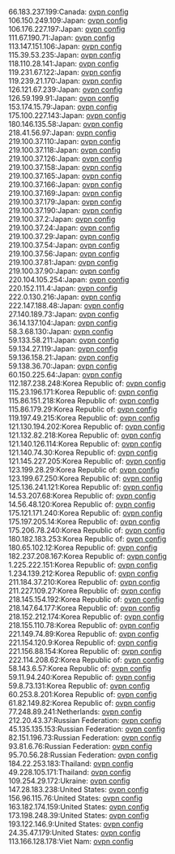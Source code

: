 66.183.237.199:Canada: [ovpn config](vpn/66_183_237_199.ovpn)  
106.150.249.109:Japan: [ovpn config](vpn/106_150_249_109.ovpn)  
106.176.227.197:Japan: [ovpn config](vpn/106_176_227_197.ovpn)  
111.67.190.71:Japan: [ovpn config](vpn/111_67_190_71.ovpn)  
113.147.151.106:Japan: [ovpn config](vpn/113_147_151_106.ovpn)  
115.39.53.235:Japan: [ovpn config](vpn/115_39_53_235.ovpn)  
118.110.28.141:Japan: [ovpn config](vpn/118_110_28_141.ovpn)  
119.231.67.122:Japan: [ovpn config](vpn/119_231_67_122.ovpn)  
119.239.21.170:Japan: [ovpn config](vpn/119_239_21_170.ovpn)  
126.121.67.239:Japan: [ovpn config](vpn/126_121_67_239.ovpn)  
126.59.199.91:Japan: [ovpn config](vpn/126_59_199_91.ovpn)  
153.174.15.79:Japan: [ovpn config](vpn/153_174_15_79.ovpn)  
175.100.227.143:Japan: [ovpn config](vpn/175_100_227_143.ovpn)  
180.146.135.58:Japan: [ovpn config](vpn/180_146_135_58.ovpn)  
218.41.56.97:Japan: [ovpn config](vpn/218_41_56_97.ovpn)  
219.100.37.110:Japan: [ovpn config](vpn/219_100_37_110.ovpn)  
219.100.37.118:Japan: [ovpn config](vpn/219_100_37_118.ovpn)  
219.100.37.126:Japan: [ovpn config](vpn/219_100_37_126.ovpn)  
219.100.37.158:Japan: [ovpn config](vpn/219_100_37_158.ovpn)  
219.100.37.165:Japan: [ovpn config](vpn/219_100_37_165.ovpn)  
219.100.37.166:Japan: [ovpn config](vpn/219_100_37_166.ovpn)  
219.100.37.169:Japan: [ovpn config](vpn/219_100_37_169.ovpn)  
219.100.37.179:Japan: [ovpn config](vpn/219_100_37_179.ovpn)  
219.100.37.190:Japan: [ovpn config](vpn/219_100_37_190.ovpn)  
219.100.37.2:Japan: [ovpn config](vpn/219_100_37_2.ovpn)  
219.100.37.24:Japan: [ovpn config](vpn/219_100_37_24.ovpn)  
219.100.37.29:Japan: [ovpn config](vpn/219_100_37_29.ovpn)  
219.100.37.54:Japan: [ovpn config](vpn/219_100_37_54.ovpn)  
219.100.37.56:Japan: [ovpn config](vpn/219_100_37_56.ovpn)  
219.100.37.81:Japan: [ovpn config](vpn/219_100_37_81.ovpn)  
219.100.37.90:Japan: [ovpn config](vpn/219_100_37_90.ovpn)  
220.104.105.254:Japan: [ovpn config](vpn/220_104_105_254.ovpn)  
220.152.111.4:Japan: [ovpn config](vpn/220_152_111_4.ovpn)  
222.0.130.216:Japan: [ovpn config](vpn/222_0_130_216.ovpn)  
222.147.188.48:Japan: [ovpn config](vpn/222_147_188_48.ovpn)  
27.140.189.73:Japan: [ovpn config](vpn/27_140_189_73.ovpn)  
36.14.137.104:Japan: [ovpn config](vpn/36_14_137_104.ovpn)  
58.3.68.130:Japan: [ovpn config](vpn/58_3_68_130.ovpn)  
59.133.58.211:Japan: [ovpn config](vpn/59_133_58_211.ovpn)  
59.134.27.119:Japan: [ovpn config](vpn/59_134_27_119.ovpn)  
59.136.158.21:Japan: [ovpn config](vpn/59_136_158_21.ovpn)  
59.138.36.70:Japan: [ovpn config](vpn/59_138_36_70.ovpn)  
60.150.225.64:Japan: [ovpn config](vpn/60_150_225_64.ovpn)  
112.187.238.248:Korea Republic of: [ovpn config](vpn/112_187_238_248.ovpn)  
115.23.196.171:Korea Republic of: [ovpn config](vpn/115_23_196_171.ovpn)  
115.86.151.218:Korea Republic of: [ovpn config](vpn/115_86_151_218.ovpn)  
115.86.179.29:Korea Republic of: [ovpn config](vpn/115_86_179_29.ovpn)  
119.197.49.215:Korea Republic of: [ovpn config](vpn/119_197_49_215.ovpn)  
121.130.194.202:Korea Republic of: [ovpn config](vpn/121_130_194_202.ovpn)  
121.132.82.218:Korea Republic of: [ovpn config](vpn/121_132_82_218.ovpn)  
121.140.126.114:Korea Republic of: [ovpn config](vpn/121_140_126_114.ovpn)  
121.140.74.30:Korea Republic of: [ovpn config](vpn/121_140_74_30.ovpn)  
121.145.227.205:Korea Republic of: [ovpn config](vpn/121_145_227_205.ovpn)  
123.199.28.29:Korea Republic of: [ovpn config](vpn/123_199_28_29.ovpn)  
123.199.67.250:Korea Republic of: [ovpn config](vpn/123_199_67_250.ovpn)  
125.136.241.121:Korea Republic of: [ovpn config](vpn/125_136_241_121.ovpn)  
14.53.207.68:Korea Republic of: [ovpn config](vpn/14_53_207_68.ovpn)  
14.56.48.120:Korea Republic of: [ovpn config](vpn/14_56_48_120.ovpn)  
175.121.171.240:Korea Republic of: [ovpn config](vpn/175_121_171_240.ovpn)  
175.197.205.14:Korea Republic of: [ovpn config](vpn/175_197_205_14.ovpn)  
175.206.78.240:Korea Republic of: [ovpn config](vpn/175_206_78_240.ovpn)  
180.182.183.253:Korea Republic of: [ovpn config](vpn/180_182_183_253.ovpn)  
180.65.102.12:Korea Republic of: [ovpn config](vpn/180_65_102_12.ovpn)  
182.237.208.167:Korea Republic of: [ovpn config](vpn/182_237_208_167.ovpn)  
1.225.222.151:Korea Republic of: [ovpn config](vpn/1_225_222_151.ovpn)  
1.234.139.212:Korea Republic of: [ovpn config](vpn/1_234_139_212.ovpn)  
211.184.37.210:Korea Republic of: [ovpn config](vpn/211_184_37_210.ovpn)  
211.227.109.27:Korea Republic of: [ovpn config](vpn/211_227_109_27.ovpn)  
218.145.154.192:Korea Republic of: [ovpn config](vpn/218_145_154_192.ovpn)  
218.147.64.177:Korea Republic of: [ovpn config](vpn/218_147_64_177.ovpn)  
218.152.212.174:Korea Republic of: [ovpn config](vpn/218_152_212_174.ovpn)  
218.155.110.78:Korea Republic of: [ovpn config](vpn/218_155_110_78.ovpn)  
221.149.74.89:Korea Republic of: [ovpn config](vpn/221_149_74_89.ovpn)  
221.154.120.9:Korea Republic of: [ovpn config](vpn/221_154_120_9.ovpn)  
221.156.88.154:Korea Republic of: [ovpn config](vpn/221_156_88_154.ovpn)  
222.114.208.62:Korea Republic of: [ovpn config](vpn/222_114_208_62.ovpn)  
58.143.6.57:Korea Republic of: [ovpn config](vpn/58_143_6_57.ovpn)  
59.11.94.240:Korea Republic of: [ovpn config](vpn/59_11_94_240.ovpn)  
59.8.73.131:Korea Republic of: [ovpn config](vpn/59_8_73_131.ovpn)  
60.253.8.201:Korea Republic of: [ovpn config](vpn/60_253_8_201.ovpn)  
61.82.149.82:Korea Republic of: [ovpn config](vpn/61_82_149_82.ovpn)  
77.248.89.241:Netherlands: [ovpn config](vpn/77_248_89_241.ovpn)  
212.20.43.37:Russian Federation: [ovpn config](vpn/212_20_43_37.ovpn)  
45.135.135.153:Russian Federation: [ovpn config](vpn/45_135_135_153.ovpn)  
82.151.196.73:Russian Federation: [ovpn config](vpn/82_151_196_73.ovpn)  
93.81.6.76:Russian Federation: [ovpn config](vpn/93_81_6_76.ovpn)  
95.70.56.28:Russian Federation: [ovpn config](vpn/95_70_56_28.ovpn)  
184.22.253.183:Thailand: [ovpn config](vpn/184_22_253_183.ovpn)  
49.228.105.171:Thailand: [ovpn config](vpn/49_228_105_171.ovpn)  
109.254.29.172:Ukraine: [ovpn config](vpn/109_254_29_172.ovpn)  
147.28.183.238:United States: [ovpn config](vpn/147_28_183_238.ovpn)  
156.96.115.76:United States: [ovpn config](vpn/156_96_115_76.ovpn)  
163.182.174.159:United States: [ovpn config](vpn/163_182_174_159.ovpn)  
173.198.248.39:United States: [ovpn config](vpn/173_198_248_39.ovpn)  
193.122.146.9:United States: [ovpn config](vpn/193_122_146_9.ovpn)  
24.35.47.179:United States: [ovpn config](vpn/24_35_47_179.ovpn)  
113.166.128.178:Viet Nam: [ovpn config](vpn/113_166_128_178.ovpn)  

